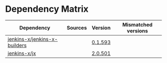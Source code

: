# Dependency Matrix

Dependency | Sources | Version | Mismatched versions
---------- | ------- | ------- | -------------------
[jenkins-x/jenkins-x-builders](https://github.com/jenkins-x/jenkins-x-builders) |  | [0.1.593]() | 
[jenkins-x/jx](https://github.com/jenkins-x/jx) |  | [2.0.501](https://github.com/jenkins-x/jx/releases/tag/v2.0.501) | 
